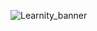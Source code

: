![Learnity_banner](https://github.com/Learnity-AI/.github/assets/48323786/d19c53cc-dcc9-4dcd-8433-2f67f995b74c)
